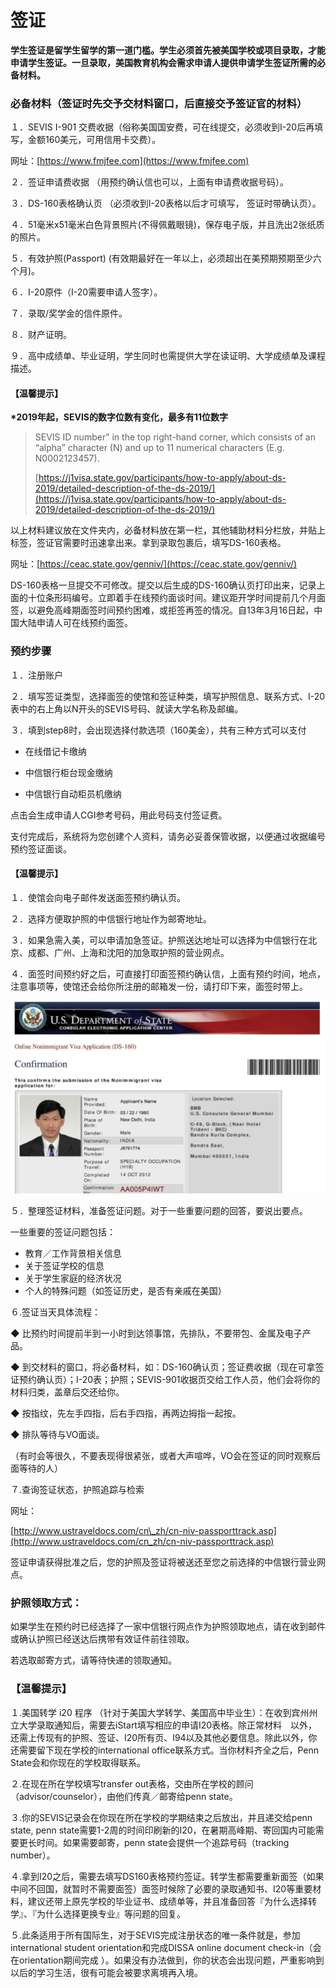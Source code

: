 # 签证

**学生签证是留学生留学的第一道门槛。学生必须首先被美国学校或项目录取，才能申请学生签证。一旦录取，美国教育机构会需求申请人提供申请学生签证所需的必备材料。**  


### 必备材料（签证时先交予交材料窗口，后直接交予签证官的材料）

１．SEVIS I-901 交费收据（俗称美国国安费，可在线提交，必须收到I-20后再填写，金额160美元，可用信用卡交费）。

网址：[https://www.fmjfee.com](https://www.fmjfee.com)

２．签证申请费收据 （用预约确认信也可以，上面有申请费收据号码）。

３．DS-160表格确认页 （必须收到I-20表格以后才可填写， 签证时带确认页）。

４．51毫米x51毫米白色背景照片\(不得佩戴眼镜\)，保存电子版，并且洗出2张纸质的照片。

５．有效护照\(Passport\) \(有效期最好在一年以上，必须超出在美预期预期至少六个月\)。

６．I-20原件（I-20需要申请人签字）。

７．录取/奖学金的信件原件。

８．财产证明。

９．高中成绩单、毕业证明，学生同时也需提供大学在读证明、大学成绩单及课程描述。

#### 【温馨提示】

**\*2019年起，SEVIS的数字位数有变化，最多有11位数字**

> SEVIS ID number” in the top right-hand corner, which consists of an “alpha” character \(N\) and up to 11 numerical characters \(E.g. N0002123457\).
>
> [https://j1visa.state.gov/participants/how-to-apply/about-ds-2019/detailed-description-of-the-ds-2019/](https://j1visa.state.gov/participants/how-to-apply/about-ds-2019/detailed-description-of-the-ds-2019/)

以上材料建议放在文件夹内，必备材料放在第一栏，其他辅助材料分栏放，并贴上标签，签证官需要时迅速拿出来。拿到录取包裹后，填写DS-160表格。

网址：[https://ceac.state.gov/genniv/](https://ceac.state.gov/genniv/)

DS-160表格一旦提交不可修改。提交以后生成的DS-160确认页打印出来，记录上面的十位条形码编号。立即着手在线预约面谈时间。建议距开学时间提前几个月面签，以避免高峰期面签时间预约困难，或拒签再签的情况。自13年3月16日起，中国大陆申请人可在线预约面签。

### 预约步骤

１．注册账户

２．填写签证类型，选择面签的使馆和签证种类，填写护照信息、联系方式、I-20表中的右上角以N开头的SEVIS号码、就读大学名称及邮编。

３．填到step8时，会出现选择付款选项（160美金），共有三种方式可以支付

* 在线借记卡缴纳

* 中信银行柜台现金缴纳

* 中信银行自动柜员机缴纳

点击会生成申请人CGI参考号码，用此号码支付签证费。

支付完成后，系统将为您创建个人资料，请务必妥善保管收据，以便通过收据编号预约签证面谈。

#### 【温馨提示】

１．使馆会向电子邮件发送面签预约确认页。

２．选择方便取护照的中信银行地址作为邮寄地址。

３．如果急需入美，可以申请加急签证。护照送达地址可以选择为中信银行在北京、成都、广州、上海和沈阳的加急取护照的营业网点。

４．面签时间预约好之后，可直接打印面签预约确认信，上面有预约时间，地点，注意事项等，使馆还会给你所注册的邮箱发一份，请打印下来，面签时带上。

![](../.gitbook/assets/image%20%2869%29.png)

５．整理签证材料，准备签证问题。对于一些重要问题的回答，要说出要点。

一些重要的签证问题包括：

* 教育／工作背景相关信息
* 关于签证学校的信息
* 关于学生家庭的经济状况
* 个人的特殊问题（如签证历史，是否有亲戚在美国）

６.签证当天具体流程：

◆ 比预约时间提前半到一小时到达领事馆，先排队，不要带包、金属及电子产品。

◆ 到交材料的窗口，将必备材料，如：DS-160确认页；签证费收据（现在可拿签证预约确认页）；I-20表；护照；SEVIS-901收据页交给工作人员，他们会将你的材料归类，盖章后交还给你。

◆ 按指纹，先左手四指，后右手四指，再两边拇指一起按。

◆ 排队等待与VO面谈。

（有时会等很久，不要表现得很紧张，或者大声喧哗，VO会在签证的同时观察后面等待的人）

７.查询签证状态，护照追踪与检索

网址：

[http://www.ustraveldocs.com/cn\_zh/cn-niv-passporttrack.asp](http://www.ustraveldocs.com/cn_zh/cn-niv-passporttrack.asp)

签证申请获得批准之后，您的护照及签证将被送还至您之前选择的中信银行营业网点。

### 护照领取方式：

如果学生在预约时已经选择了一家中信银行网点作为护照领取地点，请在收到邮件或确认护照已经送达后携带有效证件前往领取。

若选取邮寄方式，请等待快递的领取通知。

### 【温馨提示】

１.美国转学 i20 程序 （针对于美国大学转学、美国高中毕业生）：在收到宾州州立大学录取通知后，需要去iStart填写相应的申请I20表格。除正常材料　以外，还需上传现有的护照、签证、I20所有页、I94以及其他必要信息。除此以外，你还需要留下现在学校的international office联系方式。当你材料齐全之后，Penn State会和你现在的学校取得联系。

２.在现在所在学校填写transfer out表格，交由所在学校的顾问（advisor/counselor），由他们传真／邮寄给penn state。

３.你的SEVIS记录会在你现在所在学校的学期结束之后放出，并且递交给penn state, penn state需要1-2周的时间印刷新的I20，在暑期高峰期、寄回国内可能需要更长时间。如果需要邮寄，penn state会提供一个追踪号码（tracking number）。

４.拿到I20之后，需要去填写DS160表格预约签证。转学生都需要重新面签（如果中间不回国，就暂时不需要面签）面签时候除了必要的录取通知书、I20等重要材料，建议还带上原先学校的毕业证书、成绩单等，并且准备回答『为什么选择转学』、『为什么选择更换专业』等问题的回复。

５.此条适用于所有国际生，对于SEVIS完成注册状态的唯一条件就是，参加international student orientation和完成DISSA online document check-in（会在orientation期间完成 ）。如果没有办法做到，你的状态会出现问题，严重影响到以后的学习生活，很有可能会被要求离境再入境。



